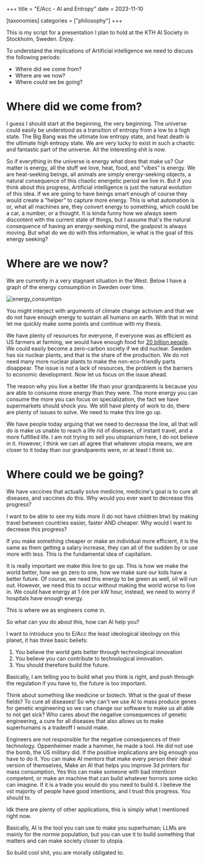 +++
title = "E/Acc - AI and Entropy"
date = 2023-11-10

[taxonomies]
categories = ["philosophy"]
+++

This is my script for a presentation I plan to hold at the KTH AI Society in Stockholm, Sweden. Enjoy.

To understand the implications of Artificial intelligence we need to discuss the following periods:

* Where did we come from?
* Where are we now?
* Where could we be going?

# Where did we come from?

I guess I should start at the beginning, the very beginning. The universe could easily be understood as a transition of entropy from a low to a high state. The Big Bang was the ultimate low entropy state, and  heat death is the ultimate high entropy state. We are very lucky to exist in such a chaotic and fantastic part of the universe. All the interesting shit is now. 

So if everything in the universe is energy what does that make us? Our matter is energy, all the stuff we love, heat, food, and "vibes" is energy. We are heat-seeking beings, all animals are simply energy-seeking objects, a natural consequence of this chaotic energetic period we live in. But if you think about this progress, Artificial intelligence is just the natural evolution of this idea. If we are going to have beings smart enough of course they would create a "helper" to capture more energy. This is what automation is or, what all machines are, they convert energy to something, which could be a car, a number, or a thought. It is kinda funny how we always seem discontent with the current state of things, but I assume that's the natural consequence of having an energy-seeking mind, the goalpost is always moving. But what do we do with this information, ie what is the goal of this energy seeking?

# Where are we now?

We are currently in a very stagnant situation in the West. Below I have a graph of the energy consumption in Sweden over time.

![energy_consumtipn](https://github.com/21st-centuryman/21st-centuryman.github.io/blob/main/images/energy_consumtipn.png?raw=true)

You might interject with arguments of climate change activism and that we do not have enough energy to sustain all humans on earth. With that in mind let me quickly make some points and continue with my thesis.

We have plenty of resources for everyone, if everyone was as efficient as US farmers at farming, we would have enough food for [20 billion people](https://youtu.be/4xkXjj6dalM?si=Nsy75H2CTRJQAyhD&t=314). We could easily become a zero-carbon society if we did nuclear. Sweden has six nuclear plants, and that is the share of the production. We do not need many more nuclear plants to make the non-eco-friendly parts disappear. The issue is not a lack of resources, the problem is the barriers to economic development. Now let us focus on the issue ahead.

The reason why you live a better life than your grandparents is because you are able to consume more energy than they were. The more energy you can consume the more you can focus on specialization, the fact we have supermarkets should shock you. We still have plenty of work to do, there are plenty of issues to solve. We need to make this line go up.

We have people today arguing that we need to decrease the line, all that will do is make us unable to reach a life rid of diseases, of instant travel, and a more fulfilled life. I am not trying to sell you utopianism here, I do not believe in it. However, I think we can all agree that whatever utopia means, we are closer to it today than our grandparents were, or at least I think so. 

# Where could we be going?

We have vaccines that actually solve medicine, medicine's goal is to cure all diseases, and vaccines do this. Why would you ever want to decrease this progress? 

I want to be able to see my kids more (I do not have children btw) by making travel between countries easier, faster AND cheaper. Why would I want to decrease this progress?

If you make something cheaper or make an individual more efficient, it is the same as them getting a salary increase, they can all of the sudden by or use more with less. This is the fundamental idea of capitalism.

It is really important we make this line to go up. This is how we make the world better, how we go zero to one, how we make sure our kids have a better future. Of course, we need this energy to be green as well, oil will run out. However, we need this to occur without making the world worse to live in. We could have energy at 1 öre per kW hour, instead, we need to worry if hospitals have enough energy.

This is where we as engineers come in.

So what can you do about this, how can AI help you?

I want to introduce you to E/Acc the least ideological ideology on this planet, it has three basic beliefs:

1. You believe the world gets better through technological innovation
2. You believe you can contribute to technological innovation.
3. You should therefore build the future.

Basically, I am telling you to build what you think is right, and push through the regulation if you have to, the future is too important.

Think about something like medicine or biotech. What is the goal of these fields? To cure all diseases! So why can't we use AI to mass produce genes for genetic engineering so we can change our software to make us all able to not get sick? Who cares about the negative consequences of genetic engineering, a cure for all diseases that also allows us to make superhumans is a tradeoff I would make. 

Engineers are not responsible for the negative consequences of their technology. Oppenheimer made a hammer, he made a tool. He did not use the bomb, the US military did. If the positive implications are big enough you have to do it. You can make AI mentors that make every person their ideal version of themselves, Make an AI that helps you improve 3d printers for mass consumption, Yes this can make someone with bad intentiosn competent, or make an machine that can build whatever horrors some sicko can imagine. If it is a trade you would do you need to build it. I believe the vst majority of people have good intentions, and I trust this progress. You should to.

Idk there are plenty of other applications, this is simply what I mentioned right now.

Basically, AI is the tool you can use to make you superhuman; LLMs are mainly for the normie population, but you can use it to build something that matters and can make society closer to utopia. 

So build cool shit, you are morally obligated to.
